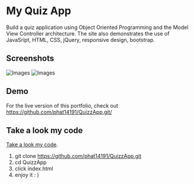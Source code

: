 # My Quiz App

Build a quiz application using Object Oriented Programming and the Model View Controller architecture.
The site also demonstrates the use of JavaSript, HTML, CSS, jQuery, responsive design, bootstrap.

## Screenshots
![Images](https://s3-us-west-1.amazonaws.com/phat14191/QuizApp1.png)
![Images](https://s3-us-west-1.amazonaws.com/phat14191/QuizApp2.png)

## Demo

For the live version of this portfolio, check out <https://github.com/phat14191/QuizzApp.git/>

## Take a look my code

[Take a look my code](https://github.com/phat14191/QuizzApp.git).
1) git clone https://github.com/phat14191/QuizzApp.git
2) cd QuizzApp
3) click index.html
4) enjoy it : )
